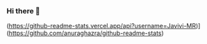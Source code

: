 ### Hi there 👋

(https://github-readme-stats.vercel.app/api?username=Javivi-MR)](https://github.com/anuraghazra/github-readme-stats)

<!--
**Javivi-MR/Javivi-MR** is a ✨ _special_ ✨ repository because its `README.md` (this file) appears on your GitHub profile.

Here are some ideas to get you started:

- 🔭 I’m currently working on ...
- 🌱 I’m currently learning ...
- 👯 I’m looking to collaborate on ...
- 🤔 I’m looking for help with ...
- 💬 Ask me about ...
- 📫 How to reach me: ...
- 😄 Pronouns: ...
- ⚡ Fun fact: ...
-->
